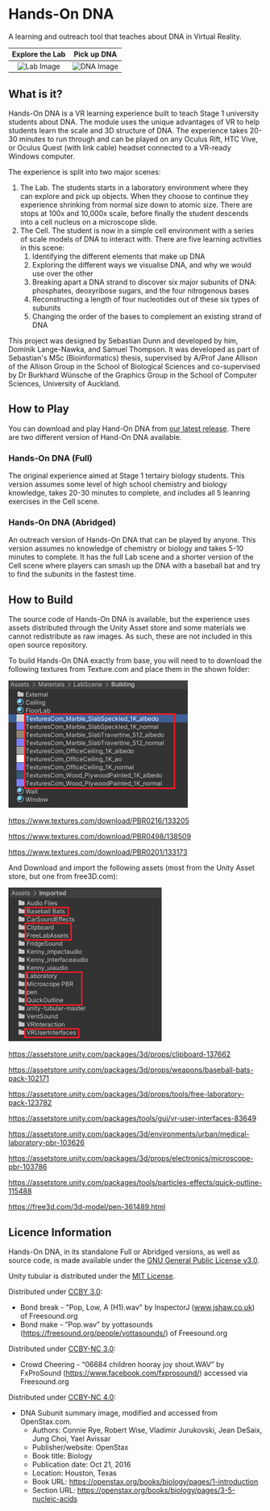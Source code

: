 # Hands-On DNA

A learning and outreach tool that teaches about DNA in Virtual Reality.

Explore the Lab            |  Pick up DNA
:-------------------------:|:-------------------------:
![Lab Image](Media/InsideTheLab.png)  |  ![DNA Image](Media/HoldDna.png)

## What is it?
Hands-On DNA is a VR learning experience built to teach Stage 1 university students about DNA. The module uses the unique advantages of VR to help students learn the scale and 3D structure of DNA. The experience takes 20-30 minutes to run through and can be played on any Oculus Rift, HTC Vive, or Oculus Quest (with link cable) headset connected to a VR-ready Windows computer. 

The experience is split into two major scenes:
1. The Lab. The students starts in a laboratory environment where they can explore and pick up objects. When they choose to continue they experience shrinking from normal size down to atomic size. There are stops at 100x and 10,000x scale, before finally the student descends into a cell nucleus on a microscope slide. 
1. The Cell. The student is now in a simple cell environment with a series of scale models of DNA to interact with. There are five learning activities in this scene:
    1. Identifying the different elements that make up DNA
    1. Exploring the different ways we visualise DNA, and why we would use over the other
    1. Breaking apart a DNA strand to discover six major subunits of DNA: phosphates, deoxyribose sugars, and the four nitrogenous bases
    1. Reconstructing a length of four nucleotides out of these six types of subunits
    1. Changing the order of the bases to complement an existing strand of DNA

This project was designed by Sebastian Dunn and developed by him, Dominik Lange-Nawka, and Samuel Thompson. It was developed as part of Sebastian's MSc (Bioinformatics) thesis, supervised by A/Prof Jane Allison of the Allison Group in the School of Biological Sciences and co-supervised by Dr Burkhard W&#x00FC;nsche of the Graphics Group in the School of Computer Sciences, University of Auckland. 

## How to Play

You can download and play Hand-On DNA from [our latest release](https://github.com/VR-Biomolecules/HandsOnDNA/releases/tag/v1.0). There are two different version of Hand-On DNA available.

### Hands-On DNA (Full)
The original experience aimed at Stage 1 tertairy biology students. This version assumes some level of high school chemistry and biology knowledge, takes 20-30 minutes to complete, and includes all 5 leanring exercises in the Cell scene. 

### Hands-On DNA (Abridged)
An outreach version of Hands-On DNA that can be played by anyone. This version assumes no knowledge of chemistry or biology and takes 5-10 minutes to complete. It has the full Lab scene and a shorter version of the Cell scene where players can smash up the DNA with a baseball bat and try to find the subunits in the fastest time. 

## How to Build
The source code of Hands-On DNA is available, but the experience uses assets distributed through the Unity Asset store and some materials we cannot redistribute as raw images. As such, these are not included in this open source repository. 

To build Hands-On DNA exactly from base, you will need to to download the following textures from Texture.com and place them in the shown folder:

![](Media/texturesCom.png)

https://www.textures.com/download/PBR0216/133205

https://www.textures.com/download/PBR0498/138509

https://www.textures.com/download/PBR0201/133173

And Download and import the following assets (most from the Unity Asset store, but one from free3D.com):

![](Media/UnityStoreAssets.png)

https://assetstore.unity.com/packages/3d/props/clipboard-137662

https://assetstore.unity.com/packages/3d/props/weapons/baseball-bats-pack-102171

https://assetstore.unity.com/packages/3d/props/tools/free-laboratory-pack-123782

https://assetstore.unity.com/packages/tools/gui/vr-user-interfaces-83649

https://assetstore.unity.com/packages/3d/environments/urban/medical-laboratory-pbr-103626

https://assetstore.unity.com/packages/3d/props/electronics/microscope-pbr-103786

https://assetstore.unity.com/packages/tools/particles-effects/quick-outline-115488

https://free3d.com/3d-model/pen-361489.html

## Licence Information
Hands-On DNA, in its standalone Full or Abridged versions, as well as source code, is made available under the [GNU General Public License v3.0](https://github.com/VR-Biomolecules/HandsOnDNA/blob/main/LICENSE). 

Unity tubular is distributed under the [MIT License](https://github.com/mattatz/unity-tubular/blob/master/LICENSE).

Distributed under [CCBY 3.0](https://creativecommons.org/licenses/by/3.0/):
* Bond break - "Pop, Low, A (H1).wav" by InspectorJ (www.jshaw.co.uk) of Freesound.org
* Bond make - “Pop.wav” by yottasounds (https://freesound.org/people/yottasounds/) of Freesound.org 

Distributed under [CCBY-NC 3.0](https://creativecommons.org/licenses/by-nc/3.0/):
* Crowd Cheering - “06684 children hooray joy shout.WAV” by FxProSound (https://www.facebook.com/fxprosound/) accessed via Freesound.org

Distributed under [CCBY-NC 4.0](https://creativecommons.org/licenses/by/4.0/):
* DNA Subunit summary image, modified and accessed from OpenStax.com.
    * Authors: Connie Rye, Robert Wise, Vladimir Jurukovski, Jean DeSaix, Jung Choi, Yael Avissar
    * Publisher/website: OpenStax
    * Book title: Biology
    * Publication date: Oct 21, 2016
    * Location: Houston, Texas
    * Book URL: https://openstax.org/books/biology/pages/1-introduction
    * Section URL: https://openstax.org/books/biology/pages/3-5-nucleic-acids


